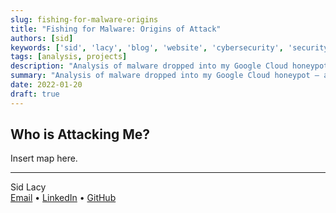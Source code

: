 ```yaml
---
slug: fishing-for-malware-origins
title: "Fishing for Malware: Origins of Attack"
authors: [sid]
keywords: ['sid', 'lacy', 'blog', 'website', 'cybersecurity', 'security', 'computer', 'honeypot', 'malware', 'tech', 'network']
tags: [analysis, projects]
description: "Analysis of malware dropped into my Google Cloud honeypot – adversaries"
summary: "Analysis of malware dropped into my Google Cloud honeypot — adversaries"
date: 2022-01-20
draft: true
---
```


## Who is Attacking Me?

Insert map here.

---

Sid Lacy  
[Email](mailto:contact@swlacy.com?subject=Hello!) • [LinkedIn](https://www.linkedin.com/in/lacysw/) • [GitHub](https://github.com/lacysw)